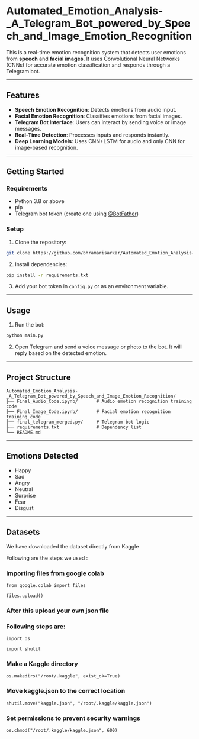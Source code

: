 # Automated_Emotion_Analysis-_A_Telegram_Bot_powered_by_Speech_and_Image_Emotion_Recognition


This is a real-time emotion recognition system that detects user emotions from **speech** and **facial images**. It uses Convolutional Neural Networks (CNNs) for accurate emotion classification and responds through a Telegram bot.

---

## Features

* **Speech Emotion Recognition**: Detects emotions from audio input.
* **Facial Emotion Recognition**: Classifies emotions from facial images.
* **Telegram Bot Interface**: Users can interact by sending voice or image messages.
* **Real-Time Detection**: Processes inputs and responds instantly.
* **Deep Learning Models**: Uses CNN+LSTM for audio and only CNN for image-based recognition.

---

## Getting Started

### Requirements

* Python 3.8 or above
* pip
* Telegram bot token (create one using [@BotFather](https://t.me/BotFather))

### Setup

1. Clone the repository:

```bash
git clone https://github.com/bhramarisarkar/Automated_Emotion_Analysis-_A_Telegram_Bot_powered_by_Speech_and_Image_Emotion_Recognition.git
```

2. Install dependencies:

```bash
pip install -r requirements.txt
```

3. Add your bot token in `config.py` or as an environment variable.

---

## Usage

1. Run the bot:

```bash
python main.py
```

2. Open Telegram and send a voice message or photo to the bot.
   It will reply based on the detected emotion.

---

## Project Structure

```
Automated_Emotion_Analysis-_A_Telegram_Bot_powered_by_Speech_and_Image_Emotion_Recognition/
├── Final_Audio_Code.ipynb/       # Audio emotion recognition training code
├── Final_Image_Code.ipynb/       # Facial emotion recognition training code
├── final_telegram_merged.py/     # Telegram bot logic
├── requirements.txt              # Dependency list
└── README.md
```

---

## Emotions Detected

* Happy
* Sad
* Angry
* Neutral
* Surprise
* Fear
* Disgust

---
## Datasets

We have downloaded the dataset directly from Kaggle

Following are the steps we used :
### Importing files from google colab
    from google.colab import files
   
    files.upload() 
### After this upload your own json file 
### Following steps are:
    import os
   
    import shutil 

   ### Make a Kaggle directory
    os.makedirs("/root/.kaggle", exist_ok=True)

   ### Move kaggle.json to the correct location
    shutil.move("kaggle.json", "/root/.kaggle/kaggle.json")

   ### Set permissions to prevent security warnings
    os.chmod("/root/.kaggle/kaggle.json", 600)
